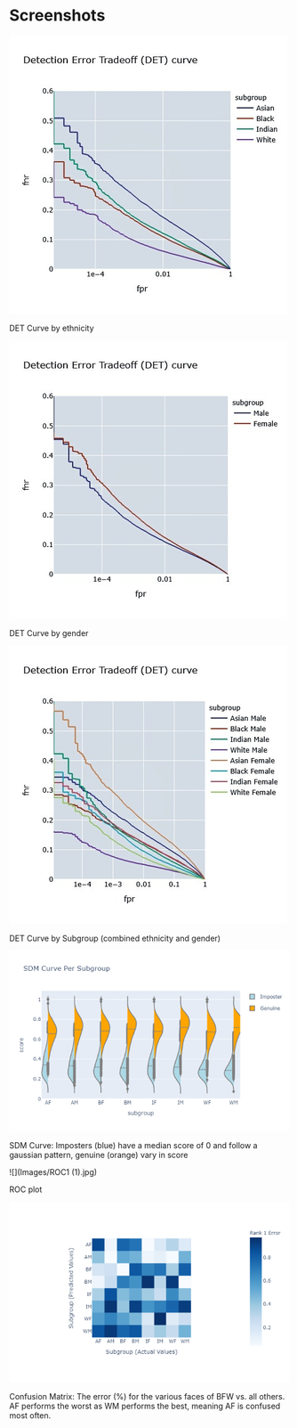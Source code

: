# Screenshots

![](Images/DET1.jpg)

DET Curve by ethnicity

![](Images/DET2.jpg)

DET Curve by gender

![](Images/DET3.jpg)

DET Curve by Subgroup (combined ethnicity and gender)

![](Images/SDMCurve.png)

SDM Curve: Imposters (blue) have a median score of 0 and follow a gaussian pattern, genuine (orange) vary in score

![](Images/ROC1 (1).jpg)

ROC plot

![](Images/ConfusionMatrix.png)

Confusion Matrix: The error (%) for the various faces of BFW vs. all others. AF performs the worst as WM performs the best, meaning AF is confused most often. 
